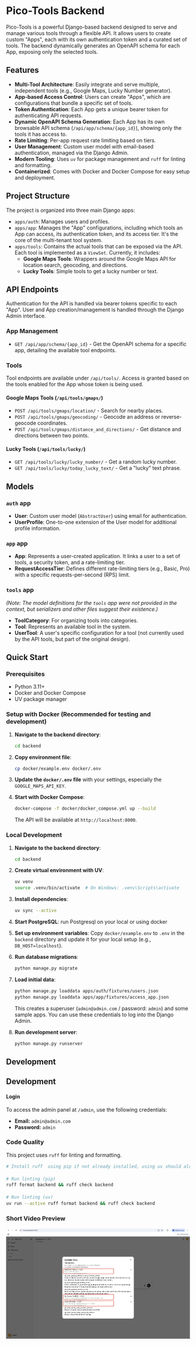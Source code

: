 # Pico-Tools Backend

Pico-Tools is a powerful Django-based backend designed to serve and manage various tools through a flexible API. It allows users to create custom "Apps", each with its own authentication token and a curated set of tools. The backend dynamically generates an OpenAPI schema for each App, exposing only the selected tools.


## Features

-   **Multi-Tool Architecture**: Easily integrate and serve multiple, independent tools (e.g., Google Maps, Lucky Number generator).
-   **App-based Access Control**: Users can create "Apps", which are configurations that bundle a specific set of tools.
-   **Token Authentication**: Each App gets a unique bearer token for authenticating API requests.
-   **Dynamic OpenAPI Schema Generation**: Each App has its own browsable API schema (`/api/app/schema/{app_id}`), showing only the tools it has access to.
-   **Rate Limiting**: Per-app request rate limiting based on tiers.
-   **User Management**: Custom user model with email-based authentication, managed via the Django Admin.
-   **Modern Tooling**: Uses `uv` for package management and `ruff` for linting and formatting.
-   **Containerized**: Comes with Docker and Docker Compose for easy setup and deployment.

## Project Structure

The project is organized into three main Django apps:

-   `apps/auth`: Manages users and profiles.
-   `apps/app`: Manages the "App" configurations, including which tools an App can access, its authentication token, and its access tier. It's the core of the multi-tenant tool system.
-   `apps/tools`: Contains the actual tools that can be exposed via the API. Each tool is implemented as a `ViewSet`. Currently, it includes:
    -   **Google Maps Tools**: Wrappers around the Google Maps API for location search, geocoding, and directions.
    -   **Lucky Tools**: Simple tools to get a lucky number or text.

## API Endpoints

Authentication for the API is handled via bearer tokens specific to each "App". User and App creation/management is handled through the Django Admin interface.

### App Management

-   `GET /api/app/schema/{app_id}` - Get the OpenAPI schema for a specific app, detailing the available tool endpoints.

### Tools

Tool endpoints are available under `/api/tools/`. Access is granted based on the tools enabled for the App whose token is being used.

#### Google Maps Tools (`/api/tools/gmaps/`)

-   `POST /api/tools/gmaps/location/` - Search for nearby places.
-   `POST /api/tools/gmaps/geocoding/` - Geocode an address or reverse-geocode coordinates.
-   `POST /api/tools/gmaps/distance_and_directions/` - Get distance and directions between two points.

#### Lucky Tools (`/api/tools/lucky/`)

-   `GET /api/tools/lucky/lucky_number/` - Get a random lucky number.
-   `GET /api/tools/lucky/today_lucky_text/` - Get a "lucky" text phrase.

## Models

### `auth` app

-   **User**: Custom user model (`AbstractUser`) using email for authentication.
-   **UserProfile**: One-to-one extension of the User model for additional profile information.

### `app` app

-   **App**: Represents a user-created application. It links a user to a set of tools, a security token, and a rate-limiting tier.
-   **RequestAccessTier**: Defines different rate-limiting tiers (e.g., Basic, Pro) with a specific requests-per-second (RPS) limit.

### `tools` app

*(Note: The model definitions for the `tools` app were not provided in the context, but serializers and other files suggest their existence.)*

-   **ToolCategory**: For organizing tools into categories.
-   **Tool**: Represents an available tool in the system.
-   **UserTool**: A user's specific configuration for a tool (not currently used by the API tools, but part of the original design).

## Quick Start

### Prerequisites

-   Python 3.11+
-   Docker and Docker Compose
-   UV package manager

### Setup with Docker (Recommended for testing and development)

1.  **Navigate to the backend directory**:
    ```bash
    cd backend
    ```

2.  **Copy environment file**:
    ```bash
    cp docker/example.env docker/.env
    ```

3.  **Update the `docker/.env` file** with your settings, especially the `GOOGLE_MAPS_API_KEY`.

4.  **Start with Docker Compose**:
    ```bash
    docker-compose -f docker/docker_compose.yml up --build
    ```
    The API will be available at `http://localhost:8000`.

### Local Development

1.  **Navigate to the backend directory**:
    ```bash
    cd backend
    ```

2.  **Create virtual environment with UV**:
    ```bash
    uv venv
    source .venv/bin/activate  # On Windows: .venv\Scripts\activate
    ```

3.  **Install dependencies**:
    ```bash
    uv sync --active
    ```

4.  **Start PostgreSQL**:
    run Postgresql on your local or using docker

5.  **Set up environment variables**:
    Copy `docker/example.env` to `.env` in the `backend` directory and update it for your local setup (e.g., `DB_HOST=localhost`).

6.  **Run database migrations**:
    ```bash
    python manage.py migrate
    ```

7.  **Load initial data**:
    ```bash
    python manage.py loaddata apps/auth/fixtures/users.json
    python manage.py loaddata apps/app/fixtures/access_app.json
    ```
    This creates a superuser (`admin@admin.com` / password: `admin`) and some sample apps. You can use these credentials to log into the Django Admin.

8.  **Run development server**:
    ```bash
    python manage.py runserver
    ```

## Development

## Development

#### Login

To access the admin panel at `/admin`, use the following credentials:

- **Email:** `admin@admin.com`
- **Password:** `admin`

### Code Quality

This project uses `ruff` for linting and formatting.

```bash
# Install ruff  using pip if not already installed, using uv should already installed following above command

# Run linting (pip)
ruff format backend && ruff check backend

# Run linting (uv)
uv run --active ruff format backend && ruff check backend
```

### Short Video Preview

[![Short Video Preview](assets/tools.png)](assets/output.mp4)
